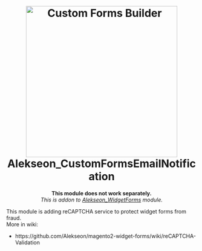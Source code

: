 <h1 align="center">  
<br/>
  <img src="https://i.imgur.com/b2oclHA.png" alt="Custom Forms Builder" width="400">  
  <br>  
  Alekseon_CustomFormsEmailNotification
  <br>  
</h1>  
<p align="center">
<strong>This module does not work separately.</strong>
<br>
<i>This is addon to <a href="https://github.com/Alekseon/magento2-widget-forms">Alekseon_WidgetForms</a> module.</i>
</p>
<p>
This module is adding reCAPTCHA service to protect widget forms from fraud.
<br>
More in wiki:
<br>
<ul>
<li>https://github.com/Alekseon/magento2-widget-forms/wiki/reCAPTCHA-Validation</li>
</ul>
</p>
